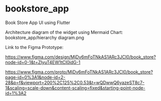 # bookstore_app

Book Store App UI using Flutter

Architecture diagram of the widget using Mermaid Chart: bookstore_app/hierarchy diagram.png

Link to the Figma Prototype:

https://www.figma.com/design/MjDv6mFoTNkAS1ARc3JCI0/book_store?node-id=0-1&t=ZIyuT4EW1tCI0idG-1

https://www.figma.com/proto/MjDv6mFoTNkAS1ARc3JCI0/book_store?page-id=0%3A1&node-id=2-28&p=f&viewport=200%2C125%2C0.53&t=wQDwwQ6yazeST8c7-1&scaling=scale-down&content-scaling=fixed&starting-point-node-id=1%3A2
